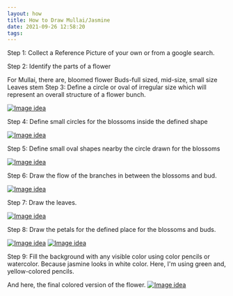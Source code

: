 ```yaml
---
layout: how
title: How to Draw Mullai/Jasmine
date: 2021-09-26 12:58:20
tags:
---
```


Step 1: Collect a Reference Picture of your own or from a google search.

Step 2: Identify the parts of a flower

For Mullai, there are,
bloomed flower
Buds-full sized, mid-size, small size
Leaves
stem
Step 3: Define a circle or oval of irregular size which will represent an overall structure of a flower bunch.

[![Image idea](/public/images/mullai-step1.jpg)](/public/images/mullai-step1.jpg)

Step 4: Define small circles for the blossoms inside the defined shape

[![Image idea](/public/images/mullai-step2.jpg)](/public/images/mullai-step2.jpg)

Step 5: Define small oval shapes nearby the circle drawn for the blossoms

[![Image idea](/public/images/mullai-step3.jpg)](/public/images/mullai-step3.jpg)

Step 6: Draw the flow of the branches in between the blossoms and bud.

[![Image idea](/public/images/mullai-step4.jpg)](/public/images/mullai-step4.jpg)

Step 7: Draw the leaves.

[![Image idea](/public/images/mullai-step5.jpg)](/public/images/mullai-step5.jpg)

Step 8: Draw the petals for the defined place for the blossoms and buds.

[![Image idea](/public/images/mullai-step6.jpg)](/public/images/mullai-step6.jpg)
[![Image idea](/public/images/mullai-step8.jpg)](/public/images/mullai-step8.jpg)

Step 9: Fill the background with any visible color using color pencils or watercolor. Because jasmine looks in white color. Here, I'm using green and, yellow-colored pencils.

And here, the final colored version of the flower.
[![Image idea](/public/images/Mullai.jpg)](/public/images/Mullai.jpg)

